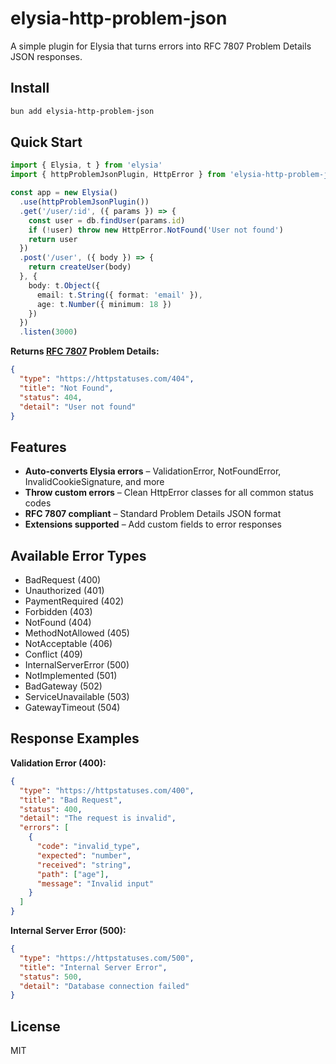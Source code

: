 # elysia-http-problem-json

A simple plugin for Elysia that turns errors into RFC 7807 Problem Details JSON responses.

## Install

```bash
bun add elysia-http-problem-json
```

## Quick Start

```typescript
import { Elysia, t } from 'elysia'
import { httpProblemJsonPlugin, HttpError } from 'elysia-http-problem-json'

const app = new Elysia()
  .use(httpProblemJsonPlugin())
  .get('/user/:id', ({ params }) => {
    const user = db.findUser(params.id)
    if (!user) throw new HttpError.NotFound('User not found')
    return user
  })
  .post('/user', ({ body }) => {
    return createUser(body)
  }, {
    body: t.Object({
      email: t.String({ format: 'email' }),
      age: t.Number({ minimum: 18 })
    })
  })
  .listen(3000)
```

**Returns [RFC 7807](https://tools.ietf.org/html/rfc7807) Problem Details:**
```json
{
  "type": "https://httpstatuses.com/404",
  "title": "Not Found",
  "status": 404,
  "detail": "User not found"
}
```

## Features

- **Auto-converts Elysia errors** – ValidationError, NotFoundError, InvalidCookieSignature, and more
- **Throw custom errors** – Clean HttpError classes for all common status codes  
- **RFC 7807 compliant** – Standard Problem Details JSON format  
- **Extensions supported** – Add custom fields to error responses

## Available Error Types

- BadRequest (400)
- Unauthorized (401)
- PaymentRequired (402)
- Forbidden (403)
- NotFound (404)
- MethodNotAllowed (405)
- NotAcceptable (406)
- Conflict (409)
- InternalServerError (500)
- NotImplemented (501)
- BadGateway (502)
- ServiceUnavailable (503)
- GatewayTimeout (504)

## Response Examples

**Validation Error (400):**
```json
{
  "type": "https://httpstatuses.com/400",
  "title": "Bad Request",
  "status": 400,
  "detail": "The request is invalid",
  "errors": [
    {
      "code": "invalid_type",
      "expected": "number",
      "received": "string",
      "path": ["age"],
      "message": "Invalid input"
    }
  ]
}
```

**Internal Server Error (500):**
```json
{
  "type": "https://httpstatuses.com/500",
  "title": "Internal Server Error",
  "status": 500,
  "detail": "Database connection failed"
}
```

## License

MIT

